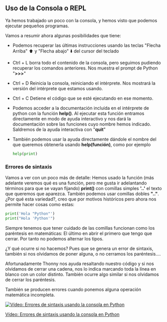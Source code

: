 ## Uso de la Consola o REPL

Ya hemos trabajado un poco con la consola, y hemos visto que podemos ejecutar pequeños programas. 

Vamos a resumir ahora algunas posibilidades que tiene:

* Podemos recuperar las últimas instrucciones usando las teclas "Flecha Arriba" ⬆️ y "Flecha abajo" ⬇️ del cursor del teclado

* Ctrl + L borra todo el contenido de la consola, pero seguimos pudiendo recuperar los comandos anteriores. Nos muestra el prompt de Python "**>>>**" 

* Ctrl + D Reinicia la consola, reiniciando el intérprete. Nos mostrará la versión del intérprete que estamos usando. 

* Ctrl + C Detiene el código que se esté ejecutando en ese momento.

* Podemos acceder a la documentación incluída en el intérprete de python con la función **help()**. Al ejecutar esta función entramos directamente en modo de ayuda interactivo y nos dará la documentación sobre las funciones cuyo nombre hemos indicado. Saldremos de la ayuda interactiva con "**quit**"

* También podemos usar la ayuda directamente dándole el nombre del que queremos obtenerla usando **help(función)**, como por ejemplo

    ```python
    help(print)
    ```

### Errores de sintaxis

Vamos a ver con un poco más de detalle: Hemos usado la función (más adelante veremos qué es una función, pero me gusta ir adelantando términos para que se vayan fijando) **print()** con  comillas simples **'..'**  el texto que queremos que aparezca. También podemos usar comillas dobles **".."**.  ¿Por qué esta variedad?, creo que por motivos históricos pero ahora nos permite hacer cosas como estas:

```python
print('Hola "Python"')
print("Hola 'Python'")
```

Siempre tenemos que tener cuidado de las comillas funcionan como los paréntesis en matemáticas: El último en abrir el primero que tengo que cerrar. Por tanto no podemos alternar los tipos.

¿Y qué ocurre si no hacemos? Pues que se genera un error de sintaxis, también si nos olvidamos de poner alguna, o no cerramos los paréntesis....

Afortunadamente Thonny nos ayuda resaltando nuestro código y si nos olvidamos de cerrar una cadena, nos lo indica marcando toda la línea en blanco con un color distinto. También ocurre algo similar si nos olvidamos de cerrar los paréntesis.

También se producen errores cuando ponemos alguna operación matemática incompleta.

[![Vídeo: Errores de sintaxis usando la consola en Python](https://img.youtube.com/vi/BE2PWARdtYs/0.jpg)](https://youtu.be/BE2PWARdtYs)


[Vídeo: Errores de sintaxis usando la consola en Python](https://youtu.be/BE2PWARdtYs)


